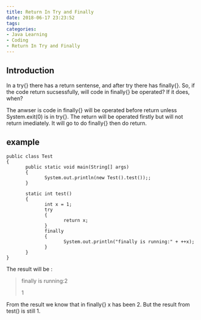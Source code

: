 ```yaml
---
title: Return In Try and Finally
date: 2018-06-17 23:23:52
tags:
categories:
- Java Learning
- Coding
- Return In Try and Finally
---
```

## Introduction
In a try{} there has a return sentense, and after try there has finally{}. So, if the code return sucsessfully, will code in finally{} be operated? If it does, when?  

The anwser is code in finally{} will be operated before return unless System.exit(0) is in try{}. The return will be operated firstly but will not return imediately. It will go to do finally{} then do return.

## example

	public class Test
	{
	       public static void main(String[] args)
	       {
	              System.out.println(new Test().test());;
	       }
	
	       static int test()
	       {
	              int x = 1;
	              try
	              {
	                     return x;
	              }
	              finally
	              {
	                     System.out.println("finally is running:" + ++x);
	              }
	       }
	} 

The result will be :

>finally is running:2
>
>1

From the result we know that in finally{} x has been 2. But the result from test() is still 1.